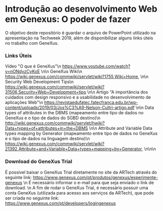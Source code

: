 # Introdução ao desenvolvimento Web em Genexus: O poder de fazer
O objetivo deste repositório é guardar o arquivo de PowerPoint utilizado na apresentação na Techweek 2019, além de disponibilizar alguns links úteis no trabalho com GeneXus.

### Links Úteis
Vídeo "O que é GeneXus"\n
https://www.youtube.com/watch?v=nONdyzCyKoE
\n\n
GeneXus Wiki\n
https://wiki.genexus.com/commwiki/servlet/wiki?1755,Wiki+Home,
\n\n
Security Web Development Tips\n
https://wiki.genexus.com/commwiki/servlet/wiki?31506,Security+Web+Development+tips
\n\n
Artigo "A importância dos cuidados com design responsivo e a usabilidade no desenvolvimento de aplicações Web"\n
https://revistaedufatec.fatecfranca.edu.br/wp-content/uploads/2019/03/Jos%C3%A9-Nelson-Cultri-artigo.pdf
\n\n
Data types of attributes in the DBMS (mapeamento entre tipo de dados no GeneXus e o tipo de dados do SGBD destino)\n
http://wiki.genexus.com/commwiki/servlet/hwiki?Data+types+of+attributes+in+the+DBMS
\n\n
Attribute and Variable Data types mapping by Generator (mapeamento entre tipo de dados no GeneXus e o tipo de dados na linguagem destino)\n
https://wiki.genexus.com/commwiki/servlet/wiki?21392,Attribute+and+Variable+Data+types+mapping+by+Generator,
\n\n\n
### Download do GeneXus Trial
É possível baixar o GeneXus Trial diretamente  no site da ARTech através do seguinte link: https://www.genexus.com/pt/produtos/genexus/experimente-genexus
\n
É necessário informar o e-mail para que seja enviado o link de download. 
\n
A fim de rodar o GeneXus Trial, é necessário possuir uma conta GeneXus (utilizada para acesso aos serviços da ARTech), que pode ser criada no seguinte link: https://www.genexus.com/pt/developers/logingenexus
